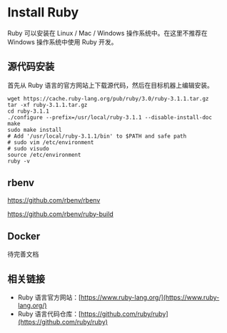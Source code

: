 # Install Ruby

Ruby 可以安装在 Linux / Mac / Windows 操作系统中。在这里不推荐在 Windows 操作系统中使用 Ruby 开发。

## 源代码安装

首先从 Ruby 语言的官方网站上下载源代码，然后在目标机器上编辑安装。

```
wget https://cache.ruby-lang.org/pub/ruby/3.0/ruby-3.1.1.tar.gz
tar -xf ruby-3.1.1.tar.gz
cd ruby-3.1.1
./configure --prefix=/usr/local/ruby-3.1.1 --disable-install-doc
make
sudo make install
# Add '/usr/local/ruby-3.1.1/bin' to $PATH and safe path
# sudo vim /etc/environment
# sudo visudo
source /etc/environment
ruby -v
```    

## rbenv

https://github.com/rbenv/rbenv

https://github.com/rbenv/ruby-build

## Docker

待完善文档

## 相关链接

- Ruby 语言官方网站：[https://www.ruby-lang.org/](https://www.ruby-lang.org/)
- Ruby 语言代码仓库：[https://github.com/ruby/ruby](https://github.com/ruby/ruby)
